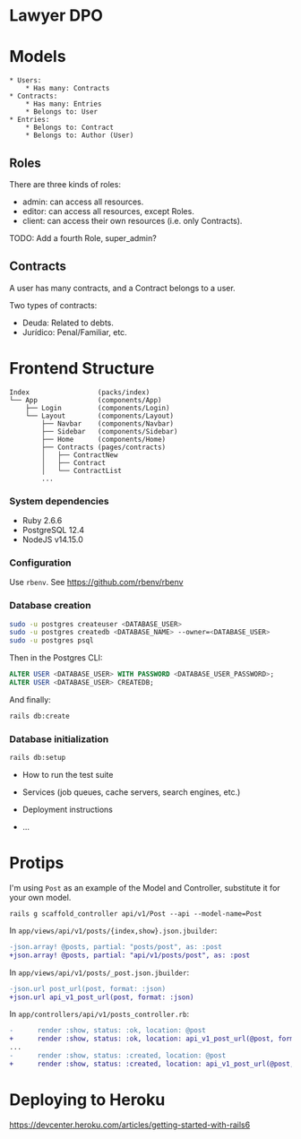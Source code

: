 # Lawyer DPO

# Models

```
* Users:
    * Has many: Contracts
* Contracts:
    * Has many: Entries
    * Belongs to: User
* Entries:
    * Belongs to: Contract
    * Belongs to: Author (User)
```

## Roles

There are three kinds of roles:

* admin: can access all resources.
* editor: can access all resources, except Roles.
* client: can access their own resources (i.e. only Contracts).

TODO: Add a fourth Role, super_admin?

## Contracts

A user has many contracts, and a Contract belongs to a user.

Two types of contracts:
* Deuda: Related to debts.
* Jurídico: Penal/Familiar, etc.


# Frontend Structure

```
Index                 (packs/index)
└── App               (components/App)
    ├── Login         (components/Login)
    └── Layout        (components/Layout)
        ├── Navbar    (components/Navbar)
        ├── Sidebar   (components/Sidebar)
        ├── Home      (components/Home)
        ├── Contracts (pages/contracts)
        │   ├── ContractNew
        │   ├── Contract
        │   └── ContractList
        ...
```

### System dependencies
* Ruby 2.6.6
* PostgreSQL 12.4
* NodeJS v14.15.0

### Configuration

Use `rbenv`. See https://github.com/rbenv/rbenv

### Database creation

```sh
sudo -u postgres createuser <DATABASE_USER>
sudo -u postgres createdb <DATABASE_NAME> --owner=<DATABASE_USER>
sudo -u postgres psql
```

Then in the Postgres CLI:

```sql
ALTER USER <DATABASE_USER> WITH PASSWORD <DATABASE_USER_PASSWORD>;
ALTER USER <DATABASE_USER> CREATEDB;
```

And finally:

```sh
rails db:create
```

### Database initialization

```sh
rails db:setup
```


* How to run the test suite

* Services (job queues, cache servers, search engines, etc.)

* Deployment instructions

* ...

# Protips
I'm using `Post` as an example of the Model and Controller, substitute it for
your own model.

```
rails g scaffold_controller api/v1/Post --api --model-name=Post
```

In `app/views/api/v1/posts/{index,show}.json.jbuilder`:
```diff
-json.array! @posts, partial: "posts/post", as: :post
+json.array! @posts, partial: "api/v1/posts/post", as: :post
```

In `app/views/api/v1/posts/_post.json.jbuilder`:
```diff
-json.url post_url(post, format: :json)
+json.url api_v1_post_url(post, format: :json)
```

In `app/controllers/api/v1/posts_controller.rb`:
```diff
-      render :show, status: :ok, location: @post
+      render :show, status: :ok, location: api_v1_post_url(@post, format: :json)
...
-      render :show, status: :created, location: @post
+      render :show, status: :created, location: api_v1_post_url(@post, format: :json)
```

# Deploying to Heroku

https://devcenter.heroku.com/articles/getting-started-with-rails6
